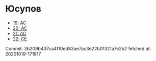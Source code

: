 # Юсупов
- [19: AC](19.md)
- [20: AC](20.md)
- [21: AC](21.md)
- [22: CE](22.md)

Commit: 3b209b437ca4f10ed83ae7ac3e22b0f321a7e2b2
 fetched at: 20201019-171817
